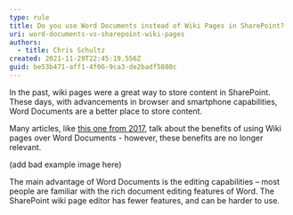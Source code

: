 ```yaml
---
type: rule
title: Do you use Word Documents instead of Wiki Pages in SharePoint?
uri: word-documents-vs-sharepoint-wiki-pages
authors:
  - title: Chris Schultz
created: 2021-11-29T22:45:19.556Z
guid: be53b471-aff1-4f06-9ca3-de2badf5880c
---
```

In the past, wiki pages were a great way to store content in SharePoint. These days, with advancements in browser and smartphone capabilities, Word Documents are a better place to store content. 

<!--endintro-->

Many articles, like [this one from 2017](https://www.sharepointagency.co.nz/consulting/item/348-wiki-pages-are-better-than-word-documents-for-your-intranet.html), talk about the benefits of using Wiki pages over Word Documents - however, these benefits are no longer relevant. 

(add bad example image here)

The main advantage of Word Documents is the editing capabilities – most people are familiar with the rich document editing features of Word. The SharePoint wiki page editor has fewer features, and can be harder to use.